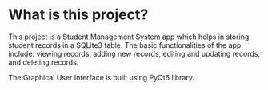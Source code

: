 # What is this project?
This project is a Student Management System app which helps in storing student records in a SQLite3 table. The basic functionalities of the app include: viewing records, adding new records, editing and updating records, and deleting records. 

The Graphical User Interface is built using PyQt6 library.
